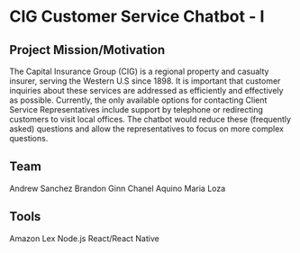 # CIG Customer Service Chatbot - I

## Project Mission/Motivation
The Capital Insurance Group (CIG) is a regional property and casualty insurer, 
serving the Western U.S since 1898. It is important that customer inquiries about 
these services are addressed as efficiently and effectively as possible. Currently, 
the only available options for contacting Client Service Representatives include 
support by telephone or redirecting customers to visit local offices. The chatbot 
would reduce these (frequently asked) questions and allow the representatives to 
focus on more complex questions.

## Team
Andrew Sanchez
Brandon Ginn
Chanel Aquino
Maria Loza


## Tools
Amazon Lex
Node.js
React/React Native

